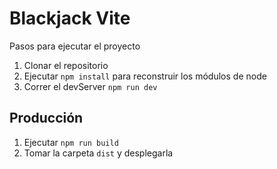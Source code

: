 # Blackjack Vite

Pasos para ejecutar el proyecto

1. Clonar el repositorio
2. Ejecutar ```npm install``` para reconstruir los módulos de node
3. Correr el devServer ```npm run dev```


## Producción

1. Ejecutar ```npm run build```
2. Tomar la carpeta ```dist``` y desplegarla